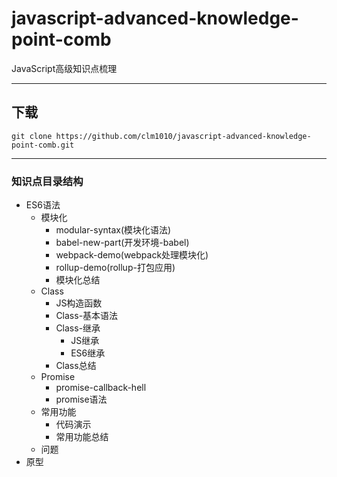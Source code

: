 # javascript-advanced-knowledge-point-comb
JavaScript高级知识点梳理

****

## 下载
```shell
git clone https://github.com/clm1010/javascript-advanced-knowledge-point-comb.git
```

****

### 知识点目录结构
  * ES6语法
    * 模块化
      * modular-syntax(模块化语法)
      * babel-new-part(开发环境-babel)
      * webpack-demo(webpack处理模块化)
      * rollup-demo(rollup-打包应用)
      * 模块化总结
    * Class
      * JS构造函数
      * Class-基本语法
      * Class-继承
        * JS继承
        * ES6继承
      * Class总结
    * Promise
      * promise-callback-hell
      * promise语法
    * 常用功能
      * 代码演示
      * 常用功能总结
    * 问题
  * 原型
